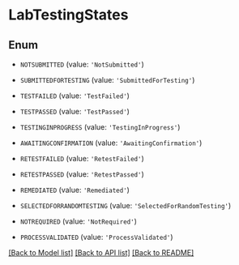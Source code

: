 # LabTestingStates


## Enum

* `NOTSUBMITTED` (value: `'NotSubmitted'`)

* `SUBMITTEDFORTESTING` (value: `'SubmittedForTesting'`)

* `TESTFAILED` (value: `'TestFailed'`)

* `TESTPASSED` (value: `'TestPassed'`)

* `TESTINGINPROGRESS` (value: `'TestingInProgress'`)

* `AWAITINGCONFIRMATION` (value: `'AwaitingConfirmation'`)

* `RETESTFAILED` (value: `'RetestFailed'`)

* `RETESTPASSED` (value: `'RetestPassed'`)

* `REMEDIATED` (value: `'Remediated'`)

* `SELECTEDFORRANDOMTESTING` (value: `'SelectedForRandomTesting'`)

* `NOTREQUIRED` (value: `'NotRequired'`)

* `PROCESSVALIDATED` (value: `'ProcessValidated'`)

[[Back to Model list]](../README.md#documentation-for-models) [[Back to API list]](../README.md#documentation-for-api-endpoints) [[Back to README]](../README.md)


